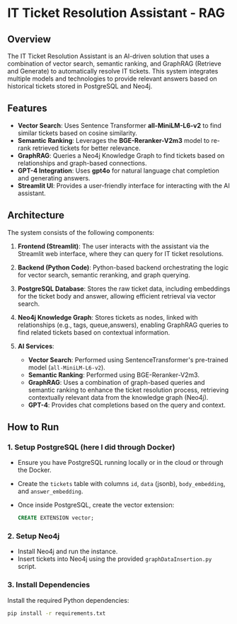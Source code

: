 # IT Ticket Resolution Assistant - RAG 

## Overview
The IT Ticket Resolution Assistant is an AI-driven solution that uses a combination of vector search, semantic ranking, and GraphRAG (Retrieve and Generate) to automatically resolve IT tickets. This system integrates multiple models and technologies to provide relevant answers based on historical tickets stored in PostgreSQL and Neo4j.

## Features
- **Vector Search**: Uses Sentence Transformer **all-MiniLM-L6-v2** to find similar tickets based on cosine similarity.
- **Semantic Ranking**: Leverages the **BGE-Reranker-V2m3** model to re-rank retrieved tickets for better relevance.
- **GraphRAG**: Queries a Neo4j Knowledge Graph to find tickets based on relationships and graph-based connections.
- **GPT-4 Integration**: Uses **gpt4o** for natural language chat completion and generating answers.
- **Streamlit UI**: Provides a user-friendly interface for interacting with the AI assistant.

## Architecture

The system consists of the following components:

1. **Frontend (Streamlit)**: The user interacts with the assistant via the Streamlit web interface, where they can query for IT ticket resolutions.
   
2. **Backend (Python Code)**: Python-based backend orchestrating the logic for vector search, semantic reranking, and graph querying.

3. **PostgreSQL Database**: Stores the raw ticket data, including embeddings for the ticket body and answer, allowing efficient retrieval via vector search.

4. **Neo4j Knowledge Graph**: Stores tickets as nodes, linked with relationships (e.g., tags, queue,answers), enabling GraphRAG queries to find related tickets based on contextual information.

5. **AI Services**: 
   - **Vector Search**: Performed using SentenceTransformer's pre-trained model (`all-MiniLM-L6-v2`).
   - **Semantic Ranking**: Performed using BGE-Reranker-V2m3.
   - **GraphRAG**: Uses a combination of graph-based queries and semantic ranking to enhance the ticket resolution process, retrieving contextually relevant data from the knowledge graph (Neo4j).
   - **GPT-4**: Provides chat completions based on the query and context.

## How to Run

### 1. Setup PostgreSQL (here I did through Docker)
- Ensure you have PostgreSQL running locally or in the cloud or through the Docker.
- Create the `tickets` table with columns `id`, `data` (jsonb), `body_embedding`, and `answer_embedding`.
  
- Once inside PostgreSQL, create the vector extension:
    ```sql
    CREATE EXTENSION vector;
    ```

### 2. Setup Neo4j
- Install Neo4j and run the instance.
- Insert tickets into Neo4j using the provided `graphDataInsertion.py` script.

### 3. Install Dependencies
Install the required Python dependencies:

```bash
pip install -r requirements.txt
